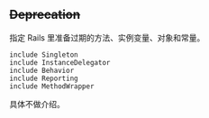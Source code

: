 ## ~~Deprecation~~

指定 Rails 里准备过期的方法、实例变量、对象和常量。

```
include Singleton
include InstanceDelegator
include Behavior
include Reporting
include MethodWrapper
```

具体不做介绍。
